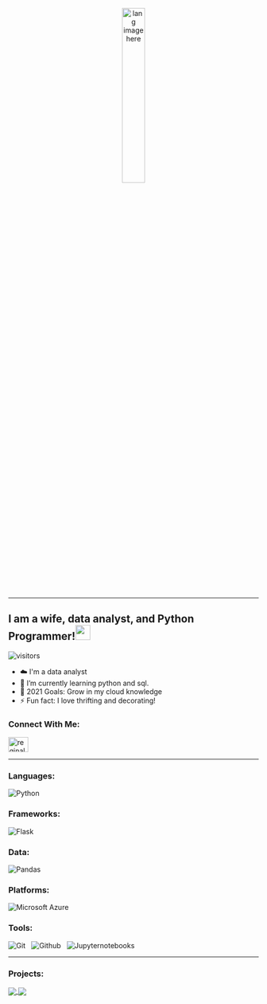 

<p align="center"><img width="30%" src="https://github.com/alansmathew/alansmathew/raw/master/lang.gif" alt="lang image here" /></p>

---

## I am a wife, data analyst, and Python Programmer!</a><img src="https://media.giphy.com/media/WUlplcMpOCEmTGBtBW/giphy.gif" width="30"> 
</em></p>

![visitors](https://visitor-badge.laobi.icu/badge?page_id=rjones18.rjones18)

- ☁️ I'm a data analyst
- 🌱 I’m currently learning python and sql.
- 🥅 2021 Goals: Grow in my cloud knowledge
- ⚡ Fun fact: I love thrifting and decorating!


### Connect With Me:


<p align="left">
<a href="https://www.linkedin.com/in/jazmin-channel-449a4683/" target="blank"><img align="center" src="https://cdn.jsdelivr.net/npm/simple-icons@3.0.1/icons/linkedin.svg" alt="reginald-jones" height="30" width="40" /></a>
</p>


---

### Languages:

![Python](https://img.shields.io/badge/Code-Python-informational?style=for-the-badge&logo=python&logoColor=white&color=1ABC9B&labelColor=001837) &nbsp;

### Frameworks:
![Flask](https://img.shields.io/badge/Data-Flask-informational?style=for-the-badge&logo=flask&logoColor=white&color=1ABC9B&labelColor=001837) &nbsp;

### Data:
![Pandas](https://img.shields.io/badge/Data-Pandas-informational?style=for-the-badge&logo=pandas&logoColor=white&color=1ABC9B&labelColor=001837) &nbsp;


### Platforms:

![Microsoft Azure](https://img.shields.io/badge/Tech-Microsoft_Azure-informational?style=for-the-badge&logo=microsoft-azure&logoColor=white&color=1ABC9B&labelColor=001837) &nbsp;

### Tools:

![Git](https://img.shields.io/badge/Tech-Git-informational?style=for-the-badge&logo=Git&logoColor=white&color=1ABC9B&labelColor=001837) &nbsp;
![Github](https://img.shields.io/badge/Tech-GitHub-informational?style=for-the-badge&logo=GitHub&logoColor=white&color=1ABC9B&labelColor=001837) &nbsp;
![Jupyternotebooks](https://img.shields.io/badge/Tech-Jupyter_Notebooks-informational?style=for-the-badge&logo=jupyternotebooks&logoColor=white&color=1ABC9B&labelColor=001837) &nbsp;

---
### Projects:

</a>
<a href="https://github.com/jazminchannel/UDEMY-WEB-DEVELOPMENT-COURSE-RATING-ANALYSIS">
  <img align="center" src="https://github-readme-stats.vercel.app/api/pin/?username=jazminchannel&repo=UDEMY-WEB-DEVELOPMENT-COURSE-RATING-ANALYSIS&title_color=ffffff&icon_color=00ba9d&text_color=ffffff&bg_color=001837&hide_border=true" />  

  
 </a>
<a href="https://github.com/jazminchannel/API-PROJECT">
  <img align="center" src="https://github-readme-stats.vercel.app/api/pin/?username=jazminchannel&repo=API-PROJECT&title_color=ffffff&icon_color=00ba9d&text_color=ffffff&bg_color=001837&hide_border=true" />  
